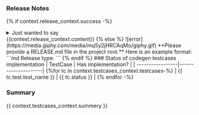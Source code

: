 <!-- ID: 878ae1db-766f-49c7-a1a8-59f7be1fee8f -->
### Release Notes
{% if context.release_context.success -%}
<details>
<summary>Just wanted to say</summary>

![success](https://media.giphy.com/media/v1.Y2lkPTc5MGI3NjExMTlmYjI2N2M0Yjk3YzQwOGZjOTYzYWRlNjQwNjkwNWJiZmI2MzhjMyZlcD12MV9pbnRlcm5hbF9naWZzX2dpZklkJmN0PWc/1Z02vuppxP1Pa/giphy.gif)

</details> 
{{context.release_context.content}}
{% else %}
![error](https://media.giphy.com/media/mq5y2jHRCAqMo/giphy.gif)
**Please provide a RELEASE.md file in the project root.**  
Here is an example format:
```md
Release type: <patch/minor/major>

<describe your changes here...>
```
{% endif %}
### Status of codegen testcases implementation
| TestCase         | Has implementation? |
| -----------------|---------------------|
{%for tc in context.testcases_context.testcases-%}
|  {{ tc.test.test_name }} | {{ tc.status }} |
{% endfor -%}

### Summary 
{{ context.testcases_context.summery }}